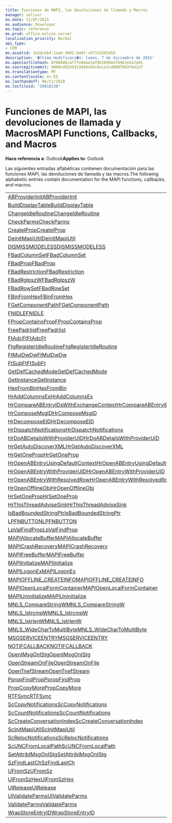 ```yaml
---
title: Funciones de MAPI, las devoluciones de llamada y Macros
manager: soliver
ms.date: 12/07/2015
ms.audience: Developer
ms.topic: reference
ms.prod: office-online-server
localization_priority: Normal
api_type:
- COM
ms.assetid: 2e5dcbb4-1ae6-4082-ba8f-c677e3265d59
description: '�ltima modificaci�n: lunes, 7 de diciembre de 2015'
ms.openlocfilehash: 8708606cafffe0e6e1af06189b6ef8961e5a7a05
ms.sourcegitcommit: 9d60cd82b5413446e5bc8ace2cd689f683fb41a7
ms.translationtype: MT
ms.contentlocale: es-ES
ms.lasthandoff: 06/11/2018
ms.locfileid: "19818136"
---
```

# <a name="mapi-functions-callbacks-and-macros"></a><span data-ttu-id="9dcce-103">Funciones de MAPI, las devoluciones de llamada y Macros</span><span class="sxs-lookup"><span data-stu-id="9dcce-103">MAPI Functions, Callbacks, and Macros</span></span>

 
  
<span data-ttu-id="9dcce-104">**Hace referencia a**: Outlook</span><span class="sxs-lookup"><span data-stu-id="9dcce-104">**Applies to**: Outlook</span></span> 
  
<span data-ttu-id="9dcce-105">Las siguientes entradas alfabéticas contienen documentación para las funciones MAPI, las devoluciones de llamada y las macros.</span><span class="sxs-lookup"><span data-stu-id="9dcce-105">The following alphabetic entries contain documentation for the MAPI functions, callbacks, and macros.</span></span> 
  
|||
|:-----|:-----|
|[<span data-ttu-id="9dcce-106">ABProviderInit</span><span class="sxs-lookup"><span data-stu-id="9dcce-106">ABProviderInit</span></span>](abproviderinit.md) <br/> |[<span data-ttu-id="9dcce-107">ACCELERATEABSDI</span><span class="sxs-lookup"><span data-stu-id="9dcce-107">ACCELERATEABSDI</span></span>](accelerateabsdi.md) <br/> |
|[<span data-ttu-id="9dcce-108">BuildDisplayTable</span><span class="sxs-lookup"><span data-stu-id="9dcce-108">BuildDisplayTable</span></span>](builddisplaytable.md) <br/> |[<span data-ttu-id="9dcce-109">CALLERRELEASE</span><span class="sxs-lookup"><span data-stu-id="9dcce-109">CALLERRELEASE</span></span>](callerrelease.md) <br/> |
|[<span data-ttu-id="9dcce-110">ChangeIdleRoutine</span><span class="sxs-lookup"><span data-stu-id="9dcce-110">ChangeIdleRoutine</span></span>](changeidleroutine.md) <br/> |[<span data-ttu-id="9dcce-111">CheckParameters</span><span class="sxs-lookup"><span data-stu-id="9dcce-111">CheckParameters</span></span>](checkparms.md) <br/> |
|[<span data-ttu-id="9dcce-112">CheckParms</span><span class="sxs-lookup"><span data-stu-id="9dcce-112">CheckParms</span></span>](checkparms.md) <br/> |[<span data-ttu-id="9dcce-113">CloseIMsgSession</span><span class="sxs-lookup"><span data-stu-id="9dcce-113">CloseIMsgSession</span></span>](closeimsgsession.md) <br/> |
|[<span data-ttu-id="9dcce-114">CreateIProp</span><span class="sxs-lookup"><span data-stu-id="9dcce-114">CreateIProp</span></span>](createiprop.md) <br/> |[<span data-ttu-id="9dcce-115">CreateTable</span><span class="sxs-lookup"><span data-stu-id="9dcce-115">CreateTable</span></span>](createtable.md) <br/> |
|[<span data-ttu-id="9dcce-116">DeinitMapiUtil</span><span class="sxs-lookup"><span data-stu-id="9dcce-116">DeinitMapiUtil</span></span>](deinitmapiutil.md) <br/> |[<span data-ttu-id="9dcce-117">DeregisterIdleRoutine</span><span class="sxs-lookup"><span data-stu-id="9dcce-117">DeregisterIdleRoutine</span></span>](deregisteridleroutine.md) <br/> |
|[<span data-ttu-id="9dcce-118">DISMISSMODELESS</span><span class="sxs-lookup"><span data-stu-id="9dcce-118">DISMISSMODELESS</span></span>](dismissmodeless.md) <br/> |[<span data-ttu-id="9dcce-119">EnableIdleRoutine</span><span class="sxs-lookup"><span data-stu-id="9dcce-119">EnableIdleRoutine</span></span>](enableidleroutine.md) <br/> |
|[<span data-ttu-id="9dcce-120">FBadColumnSet</span><span class="sxs-lookup"><span data-stu-id="9dcce-120">FBadColumnSet</span></span>](fbadcolumnset.md) <br/> |[<span data-ttu-id="9dcce-121">FBadEntryList</span><span class="sxs-lookup"><span data-stu-id="9dcce-121">FBadEntryList</span></span>](fbadentrylist.md) <br/> |
|[<span data-ttu-id="9dcce-122">FBadProp</span><span class="sxs-lookup"><span data-stu-id="9dcce-122">FBadProp</span></span>](fbadprop.md) <br/> |[<span data-ttu-id="9dcce-123">FBadPropTag</span><span class="sxs-lookup"><span data-stu-id="9dcce-123">FBadPropTag</span></span>](fbadproptag.md) <br/> |
|[<span data-ttu-id="9dcce-124">FBadRestriction</span><span class="sxs-lookup"><span data-stu-id="9dcce-124">FBadRestriction</span></span>](fbadrestriction.md) <br/> |[<span data-ttu-id="9dcce-125">FBadRglpNameID</span><span class="sxs-lookup"><span data-stu-id="9dcce-125">FBadRglpNameID</span></span>](fbadrglpnameid.md) <br/> |
|[<span data-ttu-id="9dcce-126">FBadRglpszW</span><span class="sxs-lookup"><span data-stu-id="9dcce-126">FBadRglpszW</span></span>](fbadrglpszw.md) <br/> |[<span data-ttu-id="9dcce-127">FBadRow</span><span class="sxs-lookup"><span data-stu-id="9dcce-127">FBadRow</span></span>](fbadrow.md) <br/> |
|[<span data-ttu-id="9dcce-128">FBadRowSet</span><span class="sxs-lookup"><span data-stu-id="9dcce-128">FBadRowSet</span></span>](fbadrowset.md) <br/> |[<span data-ttu-id="9dcce-129">FBadSortOrderSet</span><span class="sxs-lookup"><span data-stu-id="9dcce-129">FBadSortOrderSet</span></span>](fbadsortorderset.md) <br/> |
|[<span data-ttu-id="9dcce-130">FBinFromHex</span><span class="sxs-lookup"><span data-stu-id="9dcce-130">FBinFromHex</span></span>](fbinfromhex.md) <br/> |[<span data-ttu-id="9dcce-131">FEqualNames</span><span class="sxs-lookup"><span data-stu-id="9dcce-131">FEqualNames</span></span>](fequalnames.md) <br/> |
|[<span data-ttu-id="9dcce-132">FGetComponentPath</span><span class="sxs-lookup"><span data-stu-id="9dcce-132">FGetComponentPath</span></span>](fgetcomponentpath.md) <br/> |[<span data-ttu-id="9dcce-133">FixMAPI</span><span class="sxs-lookup"><span data-stu-id="9dcce-133">FixMAPI</span></span>](fixmapi.md) <br/> |
|[<span data-ttu-id="9dcce-134">FNIDLE</span><span class="sxs-lookup"><span data-stu-id="9dcce-134">FNIDLE</span></span>](fnidle.md) <br/> |[<span data-ttu-id="9dcce-135">FPropCompareProp</span><span class="sxs-lookup"><span data-stu-id="9dcce-135">FPropCompareProp</span></span>](fpropcompareprop.md) <br/> |
|[<span data-ttu-id="9dcce-136">FPropContainsProp</span><span class="sxs-lookup"><span data-stu-id="9dcce-136">FPropContainsProp</span></span>](fpropcontainsprop.md) <br/> |[<span data-ttu-id="9dcce-137">FPropExists</span><span class="sxs-lookup"><span data-stu-id="9dcce-137">FPropExists</span></span>](fpropexists.md) <br/> |
|[<span data-ttu-id="9dcce-138">FreePadrlist</span><span class="sxs-lookup"><span data-stu-id="9dcce-138">FreePadrlist</span></span>](freepadrlist.md) <br/> |[<span data-ttu-id="9dcce-139">FreeProws</span><span class="sxs-lookup"><span data-stu-id="9dcce-139">FreeProws</span></span>](freeprows.md) <br/> |
|[<span data-ttu-id="9dcce-140">FtAdcFt</span><span class="sxs-lookup"><span data-stu-id="9dcce-140">FtAdcFt</span></span>](ftadcft.md) <br/> |[<span data-ttu-id="9dcce-141">FtAddFt</span><span class="sxs-lookup"><span data-stu-id="9dcce-141">FtAddFt</span></span>](ftaddft.md) <br/> |
|[<span data-ttu-id="9dcce-142">FtgRegisterIdleRoutine</span><span class="sxs-lookup"><span data-stu-id="9dcce-142">FtgRegisterIdleRoutine</span></span>](ftgregisteridleroutine.md) <br/> |[<span data-ttu-id="9dcce-143">FtMulDw</span><span class="sxs-lookup"><span data-stu-id="9dcce-143">FtMulDw</span></span>](ftmuldw.md) <br/> |
|[<span data-ttu-id="9dcce-144">FtMulDwDw</span><span class="sxs-lookup"><span data-stu-id="9dcce-144">FtMulDwDw</span></span>](ftmuldwdw.md) <br/> |[<span data-ttu-id="9dcce-145">FtNegFt</span><span class="sxs-lookup"><span data-stu-id="9dcce-145">FtNegFt</span></span>](ftnegft.md) <br/> |
|[<span data-ttu-id="9dcce-146">FtSubFt</span><span class="sxs-lookup"><span data-stu-id="9dcce-146">FtSubFt</span></span>](ftsubft.md) <br/> |[<span data-ttu-id="9dcce-147">GetAttribIMsgOnIStg</span><span class="sxs-lookup"><span data-stu-id="9dcce-147">GetAttribIMsgOnIStg</span></span>](getattribimsgonistg.md) <br/> |
|[<span data-ttu-id="9dcce-148">GetDefCachedMode</span><span class="sxs-lookup"><span data-stu-id="9dcce-148">GetDefCachedMode</span></span>](getdefcachedmode.md) <br/> |[<span data-ttu-id="9dcce-149">GetDefCachedModeDownloadPubFoldFavs</span><span class="sxs-lookup"><span data-stu-id="9dcce-149">GetDefCachedModeDownloadPubFoldFavs</span></span>](getdefcachedmodedownloadpubfoldfavs.md) <br/> |
|[<span data-ttu-id="9dcce-150">GetInstance</span><span class="sxs-lookup"><span data-stu-id="9dcce-150">GetInstance</span></span>](getinstance.md) <br/> |[<span data-ttu-id="9dcce-151">GetTnefStreamCodepage</span><span class="sxs-lookup"><span data-stu-id="9dcce-151">GetTnefStreamCodepage</span></span>](gettnefstreamcodepage.md) <br/> |
|[<span data-ttu-id="9dcce-152">HexFromBin</span><span class="sxs-lookup"><span data-stu-id="9dcce-152">HexFromBin</span></span>](hexfrombin.md) <br/> |[<span data-ttu-id="9dcce-153">HrAddColumns</span><span class="sxs-lookup"><span data-stu-id="9dcce-153">HrAddColumns</span></span>](hraddcolumns.md) <br/> |
|[<span data-ttu-id="9dcce-154">HrAddColumnsEx</span><span class="sxs-lookup"><span data-stu-id="9dcce-154">HrAddColumnsEx</span></span>](hraddcolumnsex.md) <br/> |[<span data-ttu-id="9dcce-155">HrAllocAdviseSink</span><span class="sxs-lookup"><span data-stu-id="9dcce-155">HrAllocAdviseSink</span></span>](hrallocadvisesink.md) <br/> |
|[<span data-ttu-id="9dcce-156">HrCompareABEntryIDsWithExchangeContext</span><span class="sxs-lookup"><span data-stu-id="9dcce-156">HrCompareABEntryIDsWithExchangeContext</span></span>](hrcompareabentryidswithexchangecontext.md) <br/> |[<span data-ttu-id="9dcce-157">HrComposeEID</span><span class="sxs-lookup"><span data-stu-id="9dcce-157">HrComposeEID</span></span>](hrcomposeeid.md) <br/> |
|[<span data-ttu-id="9dcce-158">HrComposeMsgID</span><span class="sxs-lookup"><span data-stu-id="9dcce-158">HrComposeMsgID</span></span>](hrcomposemsgid.md) <br/> |[<span data-ttu-id="9dcce-159">HrCreateOfflineObj</span><span class="sxs-lookup"><span data-stu-id="9dcce-159">HrCreateOfflineObj</span></span>](hrcreateofflineobj.md) <br/> |
|[<span data-ttu-id="9dcce-160">HrDecomposeEID</span><span class="sxs-lookup"><span data-stu-id="9dcce-160">HrDecomposeEID</span></span>](hrdecomposeeid.md) <br/> |[<span data-ttu-id="9dcce-161">HrDecomposeMsgID</span><span class="sxs-lookup"><span data-stu-id="9dcce-161">HrDecomposeMsgID</span></span>](hrdecomposemsgid.md) <br/> |
|[<span data-ttu-id="9dcce-162">HrDispatchNotifications</span><span class="sxs-lookup"><span data-stu-id="9dcce-162">HrDispatchNotifications</span></span>](hrdispatchnotifications.md) <br/> |[<span data-ttu-id="9dcce-163">HrDoABDetailsWithExchangeContext</span><span class="sxs-lookup"><span data-stu-id="9dcce-163">HrDoABDetailsWithExchangeContext</span></span>](hrdoabdetailswithexchangecontext.md) <br/> |
|[<span data-ttu-id="9dcce-164">HrDoABDetailsWithProviderUID</span><span class="sxs-lookup"><span data-stu-id="9dcce-164">HrDoABDetailsWithProviderUID</span></span>](hrdoabdetailswithprovideruid.md) <br/> |[<span data-ttu-id="9dcce-165">HrEntryIDFromSz</span><span class="sxs-lookup"><span data-stu-id="9dcce-165">HrEntryIDFromSz</span></span>](hrentryidfromsz.md) <br/> |
|[<span data-ttu-id="9dcce-166">HrGetAutoDiscoverXML</span><span class="sxs-lookup"><span data-stu-id="9dcce-166">HrGetAutoDiscoverXML</span></span>](hrgetautodiscoverxml.md) <br/> |[<span data-ttu-id="9dcce-167">HrGetGALFromEmsmdbUID</span><span class="sxs-lookup"><span data-stu-id="9dcce-167">HrGetGALFromEmsmdbUID</span></span>](hrgetgalfromemsmdbuid.md) <br/> |
|[<span data-ttu-id="9dcce-168">HrGetOneProp</span><span class="sxs-lookup"><span data-stu-id="9dcce-168">HrGetOneProp</span></span>](hrgetoneprop.md) <br/> |[<span data-ttu-id="9dcce-169">HrIStorageFromStream</span><span class="sxs-lookup"><span data-stu-id="9dcce-169">HrIStorageFromStream</span></span>](hristoragefromstream.md) <br/> |
|[<span data-ttu-id="9dcce-170">HrOpenABEntryUsingDefaultContext</span><span class="sxs-lookup"><span data-stu-id="9dcce-170">HrOpenABEntryUsingDefaultContext</span></span>](hropenabentryusingdefaultcontext.md) <br/> |[<span data-ttu-id="9dcce-171">HrOpenABEntryWithExchangeContext</span><span class="sxs-lookup"><span data-stu-id="9dcce-171">HrOpenABEntryWithExchangeContext</span></span>](hropenabentrywithexchangecontext.md) <br/> |
|[<span data-ttu-id="9dcce-172">HrOpenABEntryWithProviderUID</span><span class="sxs-lookup"><span data-stu-id="9dcce-172">HrOpenABEntryWithProviderUID</span></span>](hropenabentrywithprovideruid.md) <br/> |[<span data-ttu-id="9dcce-173">HrOpenABEntryWithProviderUIDSupport</span><span class="sxs-lookup"><span data-stu-id="9dcce-173">HrOpenABEntryWithProviderUIDSupport</span></span>](hropenabentrywithprovideruidsupport.md) <br/> |
|[<span data-ttu-id="9dcce-174">HrOpenABEntryWithResolvedRow</span><span class="sxs-lookup"><span data-stu-id="9dcce-174">HrOpenABEntryWithResolvedRow</span></span>](hropenabentrywithresolvedrow.md) <br/> |[<span data-ttu-id="9dcce-175">HrOpenABEntryWithSupport</span><span class="sxs-lookup"><span data-stu-id="9dcce-175">HrOpenABEntryWithSupport</span></span>](hropenabentrywithsupport.md) <br/> |
|[<span data-ttu-id="9dcce-176">HrOpenOfflineObj</span><span class="sxs-lookup"><span data-stu-id="9dcce-176">HrOpenOfflineObj</span></span>](hropenofflineobj.md) <br/> |[<span data-ttu-id="9dcce-177">HrQueryAllRows</span><span class="sxs-lookup"><span data-stu-id="9dcce-177">HrQueryAllRows</span></span>](hrqueryallrows.md) <br/> |
|[<span data-ttu-id="9dcce-178">HrSetOneProp</span><span class="sxs-lookup"><span data-stu-id="9dcce-178">HrSetOneProp</span></span>](hrsetoneprop.md) <br/> |[<span data-ttu-id="9dcce-179">HrSzFromEntryID</span><span class="sxs-lookup"><span data-stu-id="9dcce-179">HrSzFromEntryID</span></span>](hrszfromentryid.md) <br/> |
|[<span data-ttu-id="9dcce-180">HrThisThreadAdviseSink</span><span class="sxs-lookup"><span data-stu-id="9dcce-180">HrThisThreadAdviseSink</span></span>](hrthisthreadadvisesink.md) <br/> |[<span data-ttu-id="9dcce-181">HrValidateIPMSubtree</span><span class="sxs-lookup"><span data-stu-id="9dcce-181">HrValidateIPMSubtree</span></span>](hrvalidateipmsubtree.md) <br/> |
|[<span data-ttu-id="9dcce-182">IsBadBoundedStringPtr</span><span class="sxs-lookup"><span data-stu-id="9dcce-182">IsBadBoundedStringPtr</span></span>](isbadboundedstringptr.md) <br/> |[<span data-ttu-id="9dcce-183">LAUNCHWIZARDENTRY</span><span class="sxs-lookup"><span data-stu-id="9dcce-183">LAUNCHWIZARDENTRY</span></span>](launchwizardentry.md) <br/> |
|[<span data-ttu-id="9dcce-184">LPFNBUTTON</span><span class="sxs-lookup"><span data-stu-id="9dcce-184">LPFNBUTTON</span></span>](lpfnbutton.md) <br/> |[<span data-ttu-id="9dcce-185">LPropCompareProp</span><span class="sxs-lookup"><span data-stu-id="9dcce-185">LPropCompareProp</span></span>](lpropcompareprop.md) <br/> |
|[<span data-ttu-id="9dcce-186">LpValFindProp</span><span class="sxs-lookup"><span data-stu-id="9dcce-186">LpValFindProp</span></span>](lpvalfindprop.md) <br/> |[<span data-ttu-id="9dcce-187">MAPIAdminProfiles</span><span class="sxs-lookup"><span data-stu-id="9dcce-187">MAPIAdminProfiles</span></span>](mapiadminprofiles.md) <br/> |
|[<span data-ttu-id="9dcce-188">MAPIAllocateBuffer</span><span class="sxs-lookup"><span data-stu-id="9dcce-188">MAPIAllocateBuffer</span></span>](mapiallocatebuffer.md) <br/> |[<span data-ttu-id="9dcce-189">MAPIAllocateMore</span><span class="sxs-lookup"><span data-stu-id="9dcce-189">MAPIAllocateMore</span></span>](mapiallocatemore.md) <br/> |
|[<span data-ttu-id="9dcce-190">MAPICrashRecovery</span><span class="sxs-lookup"><span data-stu-id="9dcce-190">MAPICrashRecovery</span></span>](mapicrashrecovery.md) <br/> |[<span data-ttu-id="9dcce-191">MAPIDeInitIdle</span><span class="sxs-lookup"><span data-stu-id="9dcce-191">MAPIDeInitIdle</span></span>](mapideinitidle.md) <br/> |
|[<span data-ttu-id="9dcce-192">MAPIFreeBuffer</span><span class="sxs-lookup"><span data-stu-id="9dcce-192">MAPIFreeBuffer</span></span>](mapifreebuffer.md) <br/> |[<span data-ttu-id="9dcce-193">MAPIGetDefaultMalloc</span><span class="sxs-lookup"><span data-stu-id="9dcce-193">MAPIGetDefaultMalloc</span></span>](mapigetdefaultmalloc.md) <br/> |
|[<span data-ttu-id="9dcce-194">MAPIInitialize</span><span class="sxs-lookup"><span data-stu-id="9dcce-194">MAPIInitialize</span></span>](mapiinitialize.md) <br/> |[<span data-ttu-id="9dcce-195">MAPIInitIdle</span><span class="sxs-lookup"><span data-stu-id="9dcce-195">MAPIInitIdle</span></span>](mapiinitidle.md) <br/> |
|[<span data-ttu-id="9dcce-196">MAPILogonEx</span><span class="sxs-lookup"><span data-stu-id="9dcce-196">MAPILogonEx</span></span>](mapilogonex.md) <br/> |[<span data-ttu-id="9dcce-197">MAPIOFFLINE_AGGREGATEINFO</span><span class="sxs-lookup"><span data-stu-id="9dcce-197">MAPIOFFLINE_AGGREGATEINFO</span></span>](mapioffline_aggregateinfo.md) <br/> |
|[<span data-ttu-id="9dcce-198">MAPIOFFLINE_CREATEINFO</span><span class="sxs-lookup"><span data-stu-id="9dcce-198">MAPIOFFLINE_CREATEINFO</span></span>](mapioffline_createinfo.md) <br/> |[<span data-ttu-id="9dcce-199">MAPIOpenFormMgr</span><span class="sxs-lookup"><span data-stu-id="9dcce-199">MAPIOpenFormMgr</span></span>](mapiopenformmgr.md) <br/> |
|[<span data-ttu-id="9dcce-200">MAPIOpenLocalFormContainer</span><span class="sxs-lookup"><span data-stu-id="9dcce-200">MAPIOpenLocalFormContainer</span></span>](mapiopenlocalformcontainer.md) <br/> |[<span data-ttu-id="9dcce-201">MAPIReallocateBuffer</span><span class="sxs-lookup"><span data-stu-id="9dcce-201">MAPIReallocateBuffer</span></span>](mapireallocatebuffer.md) <br/> |
|[<span data-ttu-id="9dcce-202">MAPIUninitialize</span><span class="sxs-lookup"><span data-stu-id="9dcce-202">MAPIUninitialize</span></span>](mapiuninitialize.md) <br/> |[<span data-ttu-id="9dcce-203">MapStorageSCode</span><span class="sxs-lookup"><span data-stu-id="9dcce-203">MapStorageSCode</span></span>](mapstoragescode.md) <br/> |
|[<span data-ttu-id="9dcce-204">MNLS_CompareStringW</span><span class="sxs-lookup"><span data-stu-id="9dcce-204">MNLS_CompareStringW</span></span>](mnls_comparestringw.md) <br/> |[<span data-ttu-id="9dcce-205">MNLS_IsBadStringPtrW</span><span class="sxs-lookup"><span data-stu-id="9dcce-205">MNLS_IsBadStringPtrW</span></span>](mnls_isbadstringptrw.md) <br/> |
|[<span data-ttu-id="9dcce-206">MNLS_lstrcmpW</span><span class="sxs-lookup"><span data-stu-id="9dcce-206">MNLS_lstrcmpW</span></span>](mnls_lstrcmpw.md) <br/> |[<span data-ttu-id="9dcce-207">MNLS_lstrcpyW</span><span class="sxs-lookup"><span data-stu-id="9dcce-207">MNLS_lstrcpyW</span></span>](mnls_lstrcpyw.md) <br/> |
|[<span data-ttu-id="9dcce-208">MNLS_lstrlenW</span><span class="sxs-lookup"><span data-stu-id="9dcce-208">MNLS_lstrlenW</span></span>](mnls_lstrlenw.md) <br/> |[<span data-ttu-id="9dcce-209">MNLS_MultiByteToWideChar</span><span class="sxs-lookup"><span data-stu-id="9dcce-209">MNLS_MultiByteToWideChar</span></span>](mnls_multibytetowidechar.md) <br/> |
|[<span data-ttu-id="9dcce-210">MNLS_WideCharToMultiByte</span><span class="sxs-lookup"><span data-stu-id="9dcce-210">MNLS_WideCharToMultiByte</span></span>](mnls_widechartomultibyte.md) <br/> |[<span data-ttu-id="9dcce-211">MSGCALLRELEASE</span><span class="sxs-lookup"><span data-stu-id="9dcce-211">MSGCALLRELEASE</span></span>](msgcallrelease.md) <br/> |
|[<span data-ttu-id="9dcce-212">MSGSERVICEENTRY</span><span class="sxs-lookup"><span data-stu-id="9dcce-212">MSGSERVICEENTRY</span></span>](msgserviceentry.md) <br/> |[<span data-ttu-id="9dcce-213">MSProviderInit</span><span class="sxs-lookup"><span data-stu-id="9dcce-213">MSProviderInit</span></span>](msproviderinit.md) <br/> |
|[<span data-ttu-id="9dcce-214">NOTIFCALLBACK</span><span class="sxs-lookup"><span data-stu-id="9dcce-214">NOTIFCALLBACK</span></span>](notifcallback.md) <br/> |[<span data-ttu-id="9dcce-215">NSTServiceEntry</span><span class="sxs-lookup"><span data-stu-id="9dcce-215">NSTServiceEntry</span></span>](nstserviceentry.md) <br/> |
|[<span data-ttu-id="9dcce-216">OpenIMsgOnIStg</span><span class="sxs-lookup"><span data-stu-id="9dcce-216">OpenIMsgOnIStg</span></span>](openimsgonistg.md) <br/> |[<span data-ttu-id="9dcce-217">OpenIMsgSession</span><span class="sxs-lookup"><span data-stu-id="9dcce-217">OpenIMsgSession</span></span>](openimsgsession.md) <br/> |
|[<span data-ttu-id="9dcce-218">OpenStreamOnFile</span><span class="sxs-lookup"><span data-stu-id="9dcce-218">OpenStreamOnFile</span></span>](openstreamonfile.md) <br/> |[<span data-ttu-id="9dcce-219">OpenStreamOnFileW</span><span class="sxs-lookup"><span data-stu-id="9dcce-219">OpenStreamOnFileW</span></span>](openstreamonfilew.md) <br/> |
|[<span data-ttu-id="9dcce-220">OpenTnefStream</span><span class="sxs-lookup"><span data-stu-id="9dcce-220">OpenTnefStream</span></span>](opentnefstream.md) <br/> |[<span data-ttu-id="9dcce-221">OpenTnefStreamEx</span><span class="sxs-lookup"><span data-stu-id="9dcce-221">OpenTnefStreamEx</span></span>](opentnefstreamex.md) <br/> |
|[<span data-ttu-id="9dcce-222">PpropFindProp</span><span class="sxs-lookup"><span data-stu-id="9dcce-222">PpropFindProp</span></span>](ppropfindprop.md) <br/> |[<span data-ttu-id="9dcce-223">PreprocessMessage</span><span class="sxs-lookup"><span data-stu-id="9dcce-223">PreprocessMessage</span></span>](preprocessmessage.md) <br/> |
|[<span data-ttu-id="9dcce-224">PropCopyMore</span><span class="sxs-lookup"><span data-stu-id="9dcce-224">PropCopyMore</span></span>](propcopymore.md) <br/> |[<span data-ttu-id="9dcce-225">RemovePreprocessInfo</span><span class="sxs-lookup"><span data-stu-id="9dcce-225">RemovePreprocessInfo</span></span>](removepreprocessinfo.md) <br/> |
|[<span data-ttu-id="9dcce-226">RTFSync</span><span class="sxs-lookup"><span data-stu-id="9dcce-226">RTFSync</span></span>](rtfsync.md) <br/> |[<span data-ttu-id="9dcce-227">ScBinFromHexBounded</span><span class="sxs-lookup"><span data-stu-id="9dcce-227">ScBinFromHexBounded</span></span>](scbinfromhexbounded.md) <br/> |
|[<span data-ttu-id="9dcce-228">ScCopyNotifications</span><span class="sxs-lookup"><span data-stu-id="9dcce-228">ScCopyNotifications</span></span>](sccopynotifications.md) <br/> |[<span data-ttu-id="9dcce-229">ScCopyProps</span><span class="sxs-lookup"><span data-stu-id="9dcce-229">ScCopyProps</span></span>](sccopyprops.md) <br/> |
|[<span data-ttu-id="9dcce-230">ScCountNotifications</span><span class="sxs-lookup"><span data-stu-id="9dcce-230">ScCountNotifications</span></span>](sccountnotifications.md) <br/> |[<span data-ttu-id="9dcce-231">ScCountProps</span><span class="sxs-lookup"><span data-stu-id="9dcce-231">ScCountProps</span></span>](sccountprops.md) <br/> |
|[<span data-ttu-id="9dcce-232">ScCreateConversationIndex</span><span class="sxs-lookup"><span data-stu-id="9dcce-232">ScCreateConversationIndex</span></span>](sccreateconversationindex.md) <br/> |[<span data-ttu-id="9dcce-233">ScDupPropset</span><span class="sxs-lookup"><span data-stu-id="9dcce-233">ScDupPropset</span></span>](scduppropset.md) <br/> |
|[<span data-ttu-id="9dcce-234">ScInitMapiUtil</span><span class="sxs-lookup"><span data-stu-id="9dcce-234">ScInitMapiUtil</span></span>](scinitmapiutil.md) <br/> |[<span data-ttu-id="9dcce-235">ScLocalPathFromUNC</span><span class="sxs-lookup"><span data-stu-id="9dcce-235">ScLocalPathFromUNC</span></span>](sclocalpathfromunc.md) <br/> |
|[<span data-ttu-id="9dcce-236">ScRelocNotifications</span><span class="sxs-lookup"><span data-stu-id="9dcce-236">ScRelocNotifications</span></span>](screlocnotifications.md) <br/> |[<span data-ttu-id="9dcce-237">ScRelocProps</span><span class="sxs-lookup"><span data-stu-id="9dcce-237">ScRelocProps</span></span>](screlocprops.md) <br/> |
|[<span data-ttu-id="9dcce-238">ScUNCFromLocalPath</span><span class="sxs-lookup"><span data-stu-id="9dcce-238">ScUNCFromLocalPath</span></span>](scuncfromlocalpath.md) <br/> |[<span data-ttu-id="9dcce-239">SERVICEWIZARDDLGPROC</span><span class="sxs-lookup"><span data-stu-id="9dcce-239">SERVICEWIZARDDLGPROC</span></span>](servicewizarddlgproc.md) <br/> |
|[<span data-ttu-id="9dcce-240">SetAttribIMsgOnIStg</span><span class="sxs-lookup"><span data-stu-id="9dcce-240">SetAttribIMsgOnIStg</span></span>](setattribimsgonistg.md) <br/> |[<span data-ttu-id="9dcce-241">SzFindCh</span><span class="sxs-lookup"><span data-stu-id="9dcce-241">SzFindCh</span></span>](szfindch.md) <br/> |
|[<span data-ttu-id="9dcce-242">SzFindLastCh</span><span class="sxs-lookup"><span data-stu-id="9dcce-242">SzFindLastCh</span></span>](szfindlastch.md) <br/> |[<span data-ttu-id="9dcce-243">SzFindSz</span><span class="sxs-lookup"><span data-stu-id="9dcce-243">SzFindSz</span></span>](szfindsz.md) <br/> |
|[<span data-ttu-id="9dcce-244">UFromSz</span><span class="sxs-lookup"><span data-stu-id="9dcce-244">UFromSz</span></span>](ufromsz.md) <br/> |[<span data-ttu-id="9dcce-245">UlAddRef</span><span class="sxs-lookup"><span data-stu-id="9dcce-245">UlAddRef</span></span>](uladdref.md) <br/> |
|[<span data-ttu-id="9dcce-246">UlFromSzHex</span><span class="sxs-lookup"><span data-stu-id="9dcce-246">UlFromSzHex</span></span>](ulfromszhex.md) <br/> |[<span data-ttu-id="9dcce-247">UlPropSize</span><span class="sxs-lookup"><span data-stu-id="9dcce-247">UlPropSize</span></span>](ulpropsize.md) <br/> |
|[<span data-ttu-id="9dcce-248">UlRelease</span><span class="sxs-lookup"><span data-stu-id="9dcce-248">UlRelease</span></span>](ulrelease.md) <br/> |[<span data-ttu-id="9dcce-249">UlValidateParameters</span><span class="sxs-lookup"><span data-stu-id="9dcce-249">UlValidateParameters</span></span>](ulvalidateparameters.md) <br/> |
|[<span data-ttu-id="9dcce-250">UlValidateParms</span><span class="sxs-lookup"><span data-stu-id="9dcce-250">UlValidateParms</span></span>](ulvalidateparms.md) <br/> |[<span data-ttu-id="9dcce-251">ValidateParameters</span><span class="sxs-lookup"><span data-stu-id="9dcce-251">ValidateParameters</span></span>](validateparameters.md) <br/> |
|[<span data-ttu-id="9dcce-252">ValidateParms</span><span class="sxs-lookup"><span data-stu-id="9dcce-252">ValidateParms</span></span>](validateparms.md) <br/> |[<span data-ttu-id="9dcce-253">WIZARDENTRY</span><span class="sxs-lookup"><span data-stu-id="9dcce-253">WIZARDENTRY</span></span>](wizardentry.md) <br/> |
|[<span data-ttu-id="9dcce-254">WrapStoreEntryID</span><span class="sxs-lookup"><span data-stu-id="9dcce-254">WrapStoreEntryID</span></span>](wrapstoreentryid.md) <br/> |[<span data-ttu-id="9dcce-255">XPProviderInit</span><span class="sxs-lookup"><span data-stu-id="9dcce-255">XPProviderInit</span></span>](xpproviderinit.md) <br/> |
   

